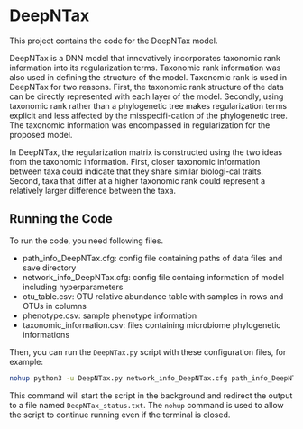 # DeepNTax

This project contains the code for the DeepNTax model. 

DeepNTax is a DNN model that innovatively incorporates taxonomic rank information into its regularization terms. Taxonomic rank information was also used in defining the structure of the model. Taxonomic rank is used in DeepNTax for two reasons. First, the taxonomic rank structure of the data can be directly represented with each layer of the model. Secondly, using taxonomic rank rather than a phylogenetic tree makes regularization terms explicit and less affected by the misspecifi-cation of the phylogenetic tree. The taxonomic information was encompassed in regularization for the proposed model. 

In DeepNTax, the regularization matrix is constructed using the two ideas from the taxonomic information. First, closer taxonomic information between taxa could indicate that they share similar biologi-cal traits. Second, taxa that differ at a higher taxonomic rank could represent a relatively larger difference between the taxa. 


## Running the Code
To run the code, you need following files. 

* path_info_DeepNTax.cfg: config file containing paths of data files and save directory
* network_info_DeepNTax.cfg: config file containg information of model including hyperparameters
* otu_table.csv: OTU relative abundance table with samples in rows and OTUs in columns
* phenotype.csv: sample phenotype information
* taxonomic_information.csv: files containing microbiome phylogenetic informations

Then, you can run the `DeepNTax.py` script with these configuration files, for example:

```bash
nohup python3 -u DeepNTax.py network_info_DeepNTax.cfg path_info_DeepNTax.cfg > ./DeepNTax_status.txt &
```

This command will start the script in the background and redirect the output to a file named `DeepNTax_status.txt`. The `nohup` command is used to allow the script to continue running even if the terminal is closed.
